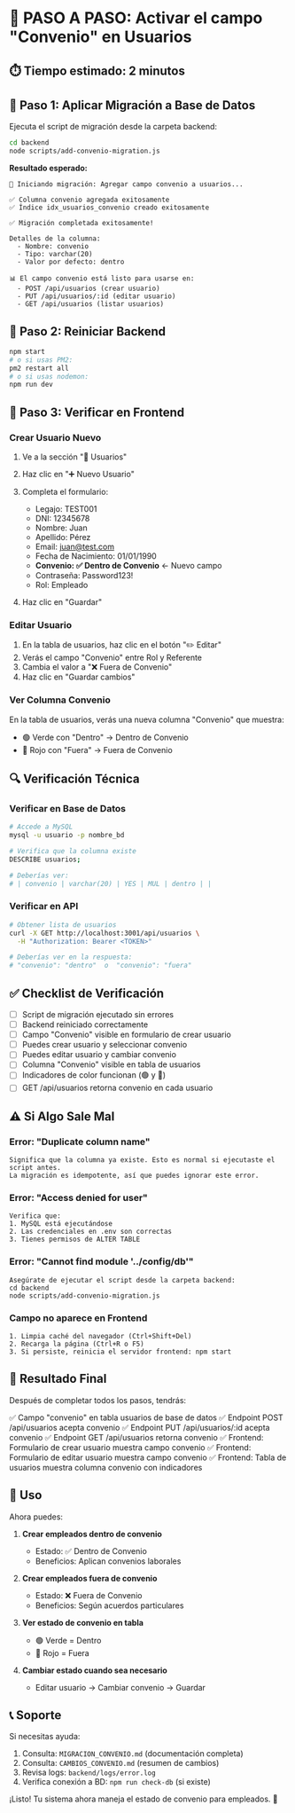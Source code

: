 # 🚀 PASO A PASO: Activar el campo "Convenio" en Usuarios

## ⏱️ Tiempo estimado: 2 minutos

## 📌 Paso 1: Aplicar Migración a Base de Datos

Ejecuta el script de migración desde la carpeta backend:

```bash
cd backend
node scripts/add-convenio-migration.js
```

**Resultado esperado:**
```
🔄 Iniciando migración: Agregar campo convenio a usuarios...

✅ Columna convenio agregada exitosamente
✅ Índice idx_usuarios_convenio creado exitosamente

✅ Migración completada exitosamente!

Detalles de la columna:
  - Nombre: convenio
  - Tipo: varchar(20)
  - Valor por defecto: dentro

📊 El campo convenio está listo para usarse en:
  - POST /api/usuarios (crear usuario)
  - PUT /api/usuarios/:id (editar usuario)
  - GET /api/usuarios (listar usuarios)
```

## 📌 Paso 2: Reiniciar Backend

```bash
npm start
# o si usas PM2:
pm2 restart all
# o si usas nodemon:
npm run dev
```

## 📌 Paso 3: Verificar en Frontend

### Crear Usuario Nuevo

1. Ve a la sección "👥 Usuarios"
2. Haz clic en "➕ Nuevo Usuario"
3. Completa el formulario:
   - Legajo: TEST001
   - DNI: 12345678
   - Nombre: Juan
   - Apellido: Pérez
   - Email: juan@test.com
   - Fecha de Nacimiento: 01/01/1990
   - **Convenio: ✅ Dentro de Convenio** ← Nuevo campo
   - Contraseña: Password123!
   - Rol: Empleado

4. Haz clic en "Guardar"

### Editar Usuario

1. En la tabla de usuarios, haz clic en el botón "✏️ Editar"
2. Verás el campo "Convenio" entre Rol y Referente
3. Cambia el valor a "❌ Fuera de Convenio"
4. Haz clic en "Guardar cambios"

### Ver Columna Convenio

En la tabla de usuarios, verás una nueva columna "Convenio" que muestra:
- 🟢 Verde con "Dentro" → Dentro de Convenio
- 🔴 Rojo con "Fuera" → Fuera de Convenio

## 🔍 Verificación Técnica

### Verificar en Base de Datos

```bash
# Accede a MySQL
mysql -u usuario -p nombre_bd

# Verifica que la columna existe
DESCRIBE usuarios;

# Deberías ver:
# | convenio | varchar(20) | YES | MUL | dentro | |
```

### Verificar en API

```bash
# Obtener lista de usuarios
curl -X GET http://localhost:3001/api/usuarios \
  -H "Authorization: Bearer <TOKEN>"

# Deberías ver en la respuesta:
# "convenio": "dentro"  o  "convenio": "fuera"
```

## ✅ Checklist de Verificación

- [ ] Script de migración ejecutado sin errores
- [ ] Backend reiniciado correctamente
- [ ] Campo "Convenio" visible en formulario de crear usuario
- [ ] Puedes crear usuario y seleccionar convenio
- [ ] Puedes editar usuario y cambiar convenio
- [ ] Columna "Convenio" visible en tabla de usuarios
- [ ] Indicadores de color funcionan (🟢 y 🔴)
- [ ] GET /api/usuarios retorna convenio en cada usuario

## ⚠️ Si Algo Sale Mal

### Error: "Duplicate column name"
```
Significa que la columna ya existe. Esto es normal si ejecutaste el script antes.
La migración es idempotente, así que puedes ignorar este error.
```

### Error: "Access denied for user"
```
Verifica que:
1. MySQL está ejecutándose
2. Las credenciales en .env son correctas
3. Tienes permisos de ALTER TABLE
```

### Error: "Cannot find module '../config/db'"
```
Asegúrate de ejecutar el script desde la carpeta backend:
cd backend
node scripts/add-convenio-migration.js
```

### Campo no aparece en Frontend
```
1. Limpia caché del navegador (Ctrl+Shift+Del)
2. Recarga la página (Ctrl+R o F5)
3. Si persiste, reinicia el servidor frontend: npm start
```

## 🎯 Resultado Final

Después de completar todos los pasos, tendrás:

✅ Campo "convenio" en tabla usuarios de base de datos
✅ Endpoint POST /api/usuarios acepta convenio
✅ Endpoint PUT /api/usuarios/:id acepta convenio
✅ Endpoint GET /api/usuarios retorna convenio
✅ Frontend: Formulario de crear usuario muestra campo convenio
✅ Frontend: Formulario de editar usuario muestra campo convenio
✅ Frontend: Tabla de usuarios muestra columna convenio con indicadores

## 📱 Uso

Ahora puedes:

1. **Crear empleados dentro de convenio**
   - Estado: ✅ Dentro de Convenio
   - Beneficios: Aplican convenios laborales

2. **Crear empleados fuera de convenio**
   - Estado: ❌ Fuera de Convenio
   - Beneficios: Según acuerdos particulares

3. **Ver estado de convenio en tabla**
   - 🟢 Verde = Dentro
   - 🔴 Rojo = Fuera

4. **Cambiar estado cuando sea necesario**
   - Editar usuario → Cambiar convenio → Guardar

## 📞 Soporte

Si necesitas ayuda:
1. Consulta: `MIGRACION_CONVENIO.md` (documentación completa)
2. Consulta: `CAMBIOS_CONVENIO.md` (resumen de cambios)
3. Revisa logs: `backend/logs/error.log`
4. Verifica conexión a BD: `npm run check-db` (si existe)

¡Listo! Tu sistema ahora maneja el estado de convenio para empleados. 🎉
